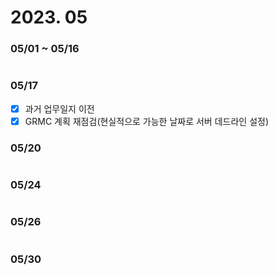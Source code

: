 # 2023. 05

### 05/01 \~ 05/16

<figure><img src="../../.gitbook/assets/image (9) (2) (2) (1) (1).png" alt=""><figcaption></figcaption></figure>

### 05/17

* [x] 과거 업무일지 이전
* [x] GRMC 계획 재점검(현실적으로 가능한 날짜로 서버 데드라인 설정)

### 05/20

<figure><img src="../../.gitbook/assets/image (11).png" alt=""><figcaption></figcaption></figure>

### 05/24

<figure><img src="../../.gitbook/assets/image (8).png" alt=""><figcaption></figcaption></figure>

### 05/26

<figure><img src="../../.gitbook/assets/image (21) (1) (1).png" alt=""><figcaption></figcaption></figure>

### 05/30

<figure><img src="../../.gitbook/assets/image (14).png" alt=""><figcaption></figcaption></figure>



